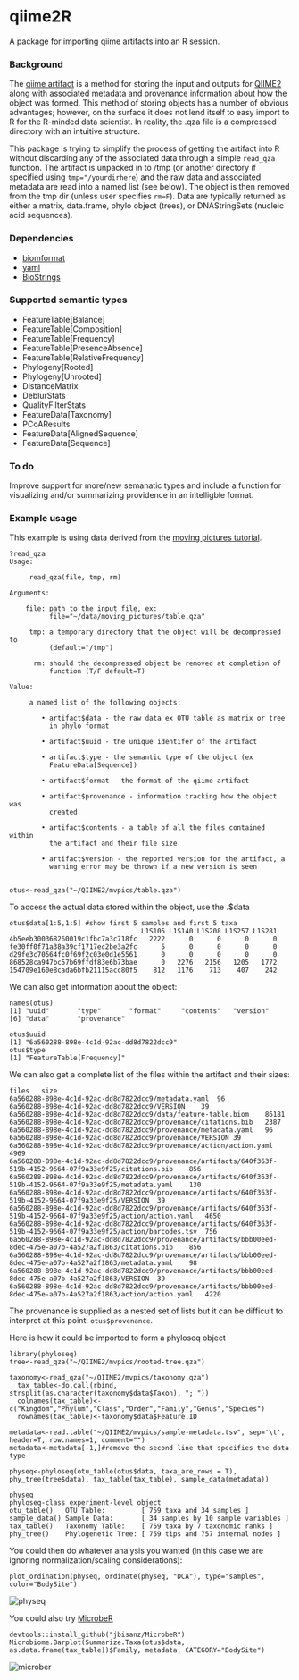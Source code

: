 # qiime2R
A package for importing qiime artifacts into an R session.

### Background
The [qiime artifact](https://docs.qiime2.org/2018.4/concepts/#data-files-qiime-2-artifacts) is a method for storing the input and outputs for [QIIME2](https://qiime2.org/) along with associated metadata and provenance information about how the object was formed. This method of storing objects has a number of obvious advantages; however, on the surface it does not lend itself to easy import to R for the R-minded data scientist. In reality, the .qza file is a compressed directory with an intuitive structure. 

This package is trying to simplify the process of getting the artifact into R without discarding any of the associated data through a simple `read_qza` function. The artifact is unpacked in to /tmp (or another directory if specified using `tmp="/yourdirhere`) and the raw data and associated metadata are read into a named list (see below). The object is then removed from the tmp dir (unless user specifies `rm=F`). Data are typically returned as either a matrix, data.frame, phylo object (trees), or DNAStringSets (nucleic acid sequences).

### Dependencies
* [biomformat](https://www.bioconductor.org/packages/release/bioc/html/biomformat.html)
* [yaml](https://cran.r-project.org/web/packages/yaml/index.html)
* [BioStrings](https://bioconductor.org/packages/release/bioc/html/Biostrings.html)

### Supported semantic types

* FeatureTable[Balance]
* FeatureTable[Composition]
* FeatureTable[Frequency]
* FeatureTable[PresenceAbsence]
* FeatureTable[RelativeFrequency]
* Phylogeny[Rooted]
* Phylogeny[Unrooted]
* DistanceMatrix
* DeblurStats
* QualityFilterStats
* FeatureData[Taxonomy]
* PCoAResults
* FeatureData[AlignedSequence]
* FeatureData[Sequence]

### To do
Improve support for more/new semanatic types and include a function for visualizing and/or summarizing providence in an intelligble format.

### Example usage

This example is using data derived from the [moving pictures tutorial](https://docs.qiime2.org/2018.4/tutorials/moving-pictures/).
```
?read_qza
Usage:

     read_qza(file, tmp, rm)
     
Arguments:

    file: path to the input file, ex:
          file="~/data/moving_pictures/table.qza"

     tmp: a temporary directory that the object will be decompressed to
          (default="/tmp")

      rm: should the decompressed object be removed at completion of
          function (T/F default=T)

Value:

     a named list of the following objects:

        • artifact$data - the raw data ex OTU table as matrix or tree
          in phylo format

        • artifact$uuid - the unique identifer of the artifact

        • artifact$type - the semantic type of the object (ex
          FeatureData[Sequence])

        • artifact$format - the format of the qiime artifact

        • artifact$provenance - information tracking how the object was
          created

        • artifact$contents - a table of all the files contained within
          the artifact and their file size

        • artifact$version - the reported version for the artifact, a
          warning error may be thrown if a new version is seen


```

```
otus<-read_qza("~/QIIME2/mvpics/table.qza")
```

To access the actual data stored within the object, use the .$data

```
otus$data[1:5,1:5] #show first 5 samples and first 5 taxa
                                 L1S105 L1S140 L1S208 L1S257 L1S281
4b5eeb300368260019c1fbc7a3c718fc   2222      0      0      0      0
fe30ff0f71a38a39cf1717ec2be3a2fc      5      0      0      0      0
d29fe3c70564fc0f69f2c03e0d1e5561      0      0      0      0      0
868528ca947bc57b69ffdf83e6b73bae      0   2276   2156   1205   1772
154709e160e8cada6bfb21115acc80f5    812   1176    713    407    242
```

We can also get information about the object:
```
names(otus)
[1] "uuid"       "type"       "format"     "contents"   "version"   
[6] "data"       "provenance"
```

```
otus$uuid
[1] "6a560288-898e-4c1d-92ac-dd8d7822dcc9"
otus$type
[1] "FeatureTable[Frequency]"
```

We can also get a complete list of the files within the artifact and their sizes:
```
files	size
6a560288-898e-4c1d-92ac-dd8d7822dcc9/metadata.yaml	96
6a560288-898e-4c1d-92ac-dd8d7822dcc9/VERSION	39
6a560288-898e-4c1d-92ac-dd8d7822dcc9/data/feature-table.biom	86181
6a560288-898e-4c1d-92ac-dd8d7822dcc9/provenance/citations.bib	2387
6a560288-898e-4c1d-92ac-dd8d7822dcc9/provenance/metadata.yaml	96
6a560288-898e-4c1d-92ac-dd8d7822dcc9/provenance/VERSION	39
6a560288-898e-4c1d-92ac-dd8d7822dcc9/provenance/action/action.yaml	4969
6a560288-898e-4c1d-92ac-dd8d7822dcc9/provenance/artifacts/640f363f-519b-4152-9664-07f9a33e9f25/citations.bib	856
6a560288-898e-4c1d-92ac-dd8d7822dcc9/provenance/artifacts/640f363f-519b-4152-9664-07f9a33e9f25/metadata.yaml	130
6a560288-898e-4c1d-92ac-dd8d7822dcc9/provenance/artifacts/640f363f-519b-4152-9664-07f9a33e9f25/VERSION	39
6a560288-898e-4c1d-92ac-dd8d7822dcc9/provenance/artifacts/640f363f-519b-4152-9664-07f9a33e9f25/action/action.yaml	4650
6a560288-898e-4c1d-92ac-dd8d7822dcc9/provenance/artifacts/640f363f-519b-4152-9664-07f9a33e9f25/action/barcodes.tsv	756
6a560288-898e-4c1d-92ac-dd8d7822dcc9/provenance/artifacts/bbb00eed-8dec-475e-a07b-4a527a2f1863/citations.bib	856
6a560288-898e-4c1d-92ac-dd8d7822dcc9/provenance/artifacts/bbb00eed-8dec-475e-a07b-4a527a2f1863/metadata.yaml	98
6a560288-898e-4c1d-92ac-dd8d7822dcc9/provenance/artifacts/bbb00eed-8dec-475e-a07b-4a527a2f1863/VERSION	39
6a560288-898e-4c1d-92ac-dd8d7822dcc9/provenance/artifacts/bbb00eed-8dec-475e-a07b-4a527a2f1863/action/action.yaml	4220
```
The provenance is supplied as a nested set of lists but it can be difficult to interpret at this point: `otus$provenance`.

Here is how it could be imported to form a phyloseq object
```
library(phyloseq)
tree<-read_qza("~/QIIME2/mvpics/rooted-tree.qza")

taxonomy<-read_qza("~/QIIME2/mvpics/taxonomy.qza")
  tax_table<-do.call(rbind, strsplit(as.character(taxonomy$data$Taxon), "; "))
  colnames(tax_table)<-c("Kingdom","Phylum","Class","Order","Family","Genus","Species")
  rownames(tax_table)<-taxonomy$data$Feature.ID
  
metadata<-read.table("~/QIIME2/mvpics/sample-metadata.tsv", sep='\t', header=T, row.names=1, comment="")
metadata<-metadata[-1,]#remove the second line that specifies the data type

physeq<-phyloseq(otu_table(otus$data, taxa_are_rows = T), phy_tree(tree$data), tax_table(tax_table), sample_data(metadata))

physeq
phyloseq-class experiment-level object
otu_table()   OTU Table:         [ 759 taxa and 34 samples ]
sample_data() Sample Data:       [ 34 samples by 10 sample variables ]
tax_table()   Taxonomy Table:    [ 759 taxa by 7 taxonomic ranks ]
phy_tree()    Phylogenetic Tree: [ 759 tips and 757 internal nodes ]
```

You could then do whatever analysis you wanted (in this case we are ignoring normalization/scaling considerations):
```
plot_ordination(physeq, ordinate(physeq, "DCA"), type="samples", color="BodySite")
```
![physeq](https://github.com/jbisanz/qiime2R/raw/master/images/physeq.png)

You could also try [MicrobeR](https://github.com/jbisanz/MicrobeR)
```
devtools::install_github("jbisanz/MicrobeR")
Microbiome.Barplot(Summarize.Taxa(otus$data, as.data.frame(tax_table))$Family, metadata, CATEGORY="BodySite")
```
![microber](https://github.com/jbisanz/qiime2R/raw/master/images/microber.png)
